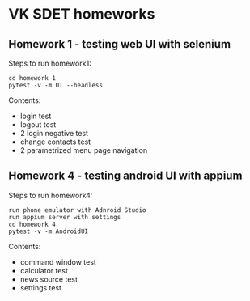 # VK SDET homeworks

## Homework 1 - testing web UI with selenium
Steps to run homework1:
```
cd homework 1
pytest -v -m UI --headless
```

Contents:
- login test
- logout test
- 2 login negative test
- change contacts test
- 2 parametrized menu page navigation

## Homework 4 - testing android UI with appium
Steps to run homework4:
```
run phone emulator with Adnroid Studio
run appium server with settings
cd homework 4
pytest -v -m AndroidUI
```

Contents:
- command window test
- calculator test
- news source test
- settings test

